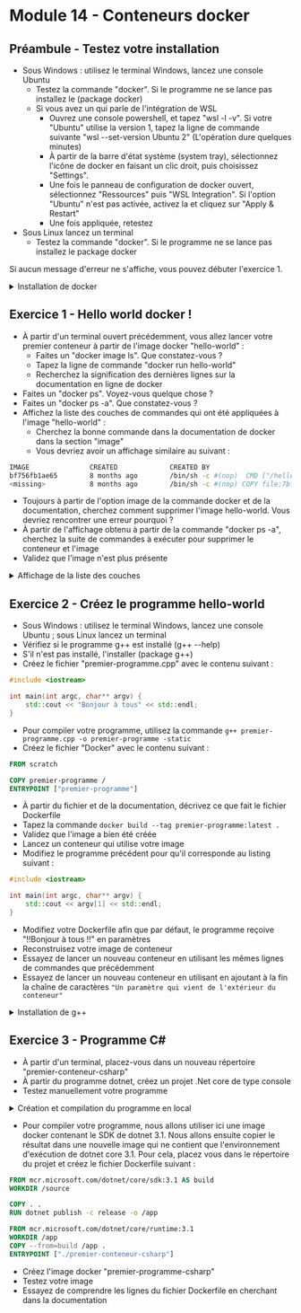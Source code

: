 # Module 14 - Conteneurs docker

## Préambule - Testez votre installation

- Sous Windows : utilisez le terminal Windows, lancez une console Ubuntu 
  - Testez la commande "docker". Si le programme ne se lance pas installez le (package docker)
  - Si vous avez un qui parle de l'intégration de WSL
    - Ouvrez une console powershell, et tapez "wsl -l -v". Si votre "Ubuntu" utilise la version 1, tapez la ligne de commande suivante "wsl --set-version Ubuntu 2" (L'opération dure quelques minutes)
    - À partir de la barre d'état système (system tray), sélectionnez l'icône de docker en faisant un clic droit, puis choisissez "Settings".
    - Une fois le panneau de configuration de docker ouvert, sélectionnez "Ressources" puis "WSL Integration". Si l'option "Ubuntu" n'est pas activée, activez la et cliquez sur "Apply & Restart"
    - Une fois appliquée, retestez
- Sous Linux lancez un terminal
  - Testez la commande "docker". Si le programme ne se lance pas installez le package docker

Si aucun message d'erreur ne s'affiche, vous pouvez débuter l'exercice 1.

<details>
    <summary>Installation de docker</summary>

```bash
apt install docker
```

</details>

## Exercice 1 - Hello world docker !

- À partir d'un terminal ouvert précédemment, vous allez lancer votre premier conteneur à partir de l'image docker "hello-world" :
  - Faites un "docker image ls". Que constatez-vous ?
  - Tapez la ligne de commande "docker run hello-world"
  - Recherchez la signification des dernières lignes sur la documentation en ligne de docker
- Faites un "docker ps". Voyez-vous quelque chose ?
- Faites un "docker ps -a". Que constatez-vous ?
- Affichez la liste des couches de commandes qui ont été appliquées à l'image "hello-world" :
  - Cherchez la bonne commande dans la documentation de docker dans la section "image"
  - Vous devriez avoir un affichage similaire au suivant :

```bash
IMAGE               CREATED             CREATED BY                                      SIZE                COMMENT
bf756fb1ae65        8 months ago        /bin/sh -c #(nop)  CMD ["/hello"]               0B                  
<missing>           8 months ago        /bin/sh -c #(nop) COPY file:7bf12aab75c3867a…   13.3kB        
```

- Toujours à partir de l'option image de la commande docker et de la documentation, cherchez comment supprimer l'image hello-world. Vous devriez rencontrer une erreur pourquoi ?
- À partir de l'affichage obtenu à partir de la commande "docker ps -a", cherchez la suite de commandes à exécuter pour supprimer le conteneur et l'image
- Validez que l'image n'est plus présente

<details>
    <summary>Affichage de la liste des couches</summary>

```bash
docker image history hello-world
```

</details>

## Exercice 2 - Créez le programme hello-world

- Sous Windows : utilisez le terminal Windows, lancez une console Ubuntu ; sous Linux lancez un terminal
- Vérifiez si le programme g++ est installé (g++ --help)
- S'il n'est pas installé, l'installer (package g++)
- Créez le fichier "premier-programme.cpp" avec le contenu suivant :

```cpp
#include <iostream>

int main(int argc, char** argv) {
    std::cout << "Bonjour à tous" << std::endl;
}
```

- Pour compiler votre programme, utilisez la commande ```g++ premier-programme.cpp -o premier-programme -static ```
- Créez le fichier "Docker" avec le contenu suivant :
```dockerfile
FROM scratch

COPY premier-programme /
ENTRYPOINT ["premier-programme"]

```

- À partir du fichier et de la documentation, décrivez ce que fait le fichier Dockerfile
- Tapez la commande ```docker build --tag premier-programme:latest .```
- Validez que l'image a bien été créée
- Lancez un conteneur qui utilise votre image
- Modifiez le programme précédent pour qu'il corresponde au listing suivant :

```cpp
#include <iostream>

int main(int argc, char** argv) {
    std::cout << argv[1] << std::endl;
}
```

- Modifiez votre Dockerfile afin que par défaut, le programme reçoive "!!Bonjour à tous !!" en paramètres
- Reconstruisez votre image de conteneur
- Essayez de lancer un nouveau conteneur en utilisant les mêmes lignes de commandes que précédemment
- Essayez de lancer un nouveau conteneur en utilisant en ajoutant à la fin la chaîne de caractères ```"Un paramètre qui vient de l'extérieur du conteneur" ```

<details>
    <summary>Installation de g++</summary>

```bash
apt install g++
```

</details>

## Exercice 3 - Programme C#

- À partir d'un terminal, placez-vous dans un nouveau répertoire "premier-conteneur-csharp"
- À partir du programme dotnet, créez un projet .Net core de type console
- Testez manuellement votre programme

<details>
    <summary>Création et compilation du programme en local</summary>

```bash
dotnet new console -o premier-conteneur-csharp
cd premier-conteneur-csharp
dotnet run
```

</details>

- Pour compiler votre programme, nous allons utiliser ici une image docker contenant le SDK de dotnet 3.1. Nous allons ensuite copier le résultat dans une nouvelle image qui ne contient que l'environnement d'exécution de dotnet core 3.1. Pour cela, placez vous dans le répertoire du projet et créez le fichier Dockerfile suivant :

```Dockerfile 
FROM mcr.microsoft.com/dotnet/core/sdk:3.1 AS build
WORKDIR /source

COPY . .
RUN dotnet publish -c release -o /app

FROM mcr.microsoft.com/dotnet/core/runtime:3.1
WORKDIR /app
COPY --from=build /app .
ENTRYPOINT ["./premier-conteneur-csharp"]

```

- Créez l'image docker "premier-programme-csharp"
- Testez votre image
- Essayez de comprendre les lignes du fichier Dockerfile en cherchant dans la documentation
